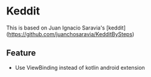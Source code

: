 # Keddit

This is based on Juan Ignacio Saravia's [keddit] (https://github.com/juanchosaravia/KedditBySteps)

## Feature

- Use ViewBinding instead of kotlin android extension
